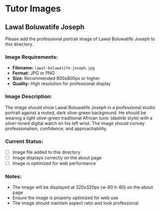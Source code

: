 # Tutor Images

## Lawal Boluwatife Joseph

Please add the professional portrait image of Lawal Boluwatife Joseph to this directory.

### Image Requirements:
- **Filename:** `lawal-boluwatife-joseph.jpg`
- **Format:** JPG or PNG
- **Size:** Recommended 800x800px or higher
- **Quality:** High resolution for professional display

### Image Description:
The image should show Lawal Boluwatife Joseph in a professional studio portrait against a muted, dark olive-green background. He should be wearing a light olive-green traditional African tunic (dashiki style) with a silver-toned digital watch on his left wrist. The image should convey professionalism, confidence, and approachability.

### Current Status:
- [ ] Image file added to this directory
- [ ] Image displays correctly on the about page
- [ ] Image is optimized for web performance

### Notes:
- The image will be displayed at 320x320px (w-80 h-80) on the about page
- Ensure the image is properly optimized for web use
- The image should maintain aspect ratio and look professional
